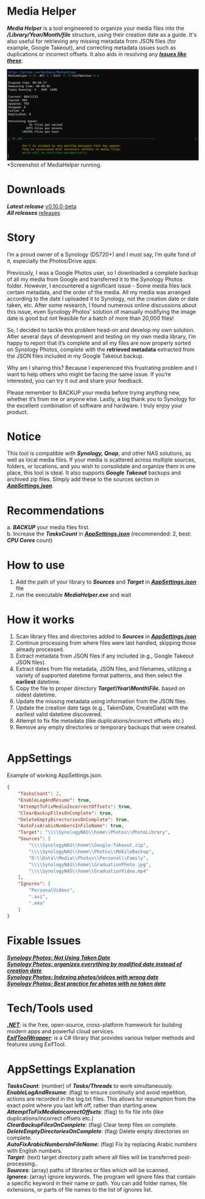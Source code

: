 # Media Helper
<b>*Media Helper*</b> is a tool engineered to organize your media files into the ***/Library/Year/Month/file*** structure, using their creation date as a guide. It's also useful for retrieving any missing metadata from JSON files (for example, Google Takeout), and correcting metadata issues such as duplications or incorrect offsets. It also aids in resolving any <b>*[Issues like these](#Fixable-Issues)*</b>.

![Screenshot of MediaHelper running.](https://github.com/BenSabry/MediaHelper/blob/main/.github/assets/SS_v0.10.0.png?raw=true)
*Screenshot of MediaHelper running.

# Downloads
<b>*Latest release*</b> [v0.10.0-beta](https://github.com/BenSabry/MediaHelper/releases/tag/v0.10.0-beta)<br />
<b>*All releases*</b> [releases](https://github.com/BenSabry/MediaHelper/releases)

# Story
I’m a proud owner of a Synology (DS720+) and I must say, I’m quite fond of it, especially the Photos/Drive apps.<br />

Previously, I was a Google Photos user, so I downloaded a complete backup of all my media from Google and transferred it to the Synology Photos folder. However, I encountered a significant issue - Some media files lack certain metadata, and the order of the media. All my media was arranged according to the date I uploaded it to Synology, not the creation date or date taken, etc. After some research, I found numerous online discussions about this issue, even Synology Photos’ solution of manually modifying the image date is good but not feasible for a batch of more than 20,000 files!<br />

So, I decided to tackle this problem head-on and develop my own solution. After several days of development and testing on my own media library, I’m happy to report that it’s complete and all my files are now properly sorted on Synology Photos, complete with the **retrieved metadata** extracted from the JSON files included in my Google Takeout backup.<br />

Why am I sharing this? Because I experienced this frustrating problem and I want to help others who might be facing the same issue. If you’re interested, you can try it out and share your feedback.<br />

Please remember to BACKUP your media before trying anything new, whether it’s from me or anyone else. Lastly, a big thank you to Synology for the excellent combination of software and hardware. I truly enjoy your product.

# Notice
This tool is compatible with <b>*Synology, Qnap*</b>, and other NAS solutions, as well as local media files. If your media is scattered across multiple sources, folders, or locations, and you wish to consolidate and organize them in one place, this tool is ideal. It also supports <b>*Google Takeout*</b> backups and archived zip files. Simply add these to the sources section in <b>*[AppSettings.json](#AppSettings)*</b>.

# Recommendations
a. <b>*BACKUP*</b> your media files first.<br />
b. Increase the <b>*TasksCount*</b> in <b>*[AppSettings.json](#AppSettings)*</b> (recommended: 2, best: <b>*CPU Cores*</b> count)<br />

# How to use
1. Add the path of your library to <b>*Sources*</b> and <b>*Target*</b> in <b>*[AppSettings.json](#AppSettings)*</b> file<br />
2. run the executable <b>*MediaHelper.exe*</b> and wait<br />

# How it works
1. Scan library files and directories added to <b>*Sources*</b> in <b>*[AppSettings.json](#AppSettings)*</b><br />
2. Continue processing from where files were last handled, skipping those already processed.<br />
3. Extract metadata from JSON files if any included (e.g., Google Takeout JSON files).<br />
4. Extract dates from file metadata, JSON files, and filenames, utilizing a variety of supported datetime format patterns, and then select the **earliest** datetime.<br />
5. Copy the file to proper directory <b>*Target\Year\Month\File.*</b> based on oldest datetime.<br />
6. Update the missing metadata using information from the JSON files.<br />
7. Update the creation date tags (e.g., TakenDate, CreateDate) with the earliest valid datetime discovered.<br />
8. Attempt to fix file metadata (like duplications/incorrect offsets etc.)<br />
9. Remove any empty directories or temporary backups that were created.<br /><br />

# AppSettings
Example of working AppSettings.json.
```JSON
{
    "TasksCount": 2,
    "EnableLogAndResume": true,
    "AttemptToFixMediaIncorrectOffsets": true,
    "ClearBackupFilesOnComplete": true,
    "DeleteEmptyDirectoriesOnComplete": true,
    "AutoFixArabicNumbersInFileName": true,
    "Target": "\\\\SynologyNAS\\home\\Photos\\PhotoLibrary",
    "Sources": [
        "\\\\SynologyNAS\\home\\Google-Takeout.zip",
        "\\\\SynologyNAS\\home\\Photos\\MobileBackup",
        "D:\\Data\\Media\\Photos\\Personal\\Family",
        "\\\\SynologyNAS\\home\\GraduationPhoto.jpg",
        "\\\\SynologyNAS\\home\\GraduationVideo.mp4"
    ],
    "Ignores": [
        "PersonalVideos",
        ".avi",
        ".m4a"
    ]
}
```

# Fixable Issues
[<b>*Synology Photos: Not Using Taken Date*</b>](https://www.reddit.com/r/synology/comments/kgy604/synology_photos_not_using_taken_date/)<br />
[<b>*Synology Photos: organizes everything by modified date instead of creation date*</b>](https://www.reddit.com/r/synology/comments/120jsvk/synology_photos_organizes_everything_by_modified/)<br />
[<b>*Synology Photos: Indexing photos/videos with wrong date*</b>](https://www.reddit.com/r/synology/comments/qj9wya/synology_photos_indexing_photosvideos_with_wrong/)<br />
[<b>*Synology Photos: Best practice for photos with no taken date*</b>](https://www.reddit.com/r/synology/comments/rn5cvm/best_practice_for_photos_with_no_taken_date/)<br />

# Tech/Tools used
<b>*[.NET](https://dotnet.microsoft.com/)*</b>: is the free, open-source, cross-platform framework for building modern apps and powerful cloud services.<br />
<b>*[ExifToolWrapper](https://github.com/BenSabry/ExifToolWrapper)*</b>: is a C# library that provides various helper methods and features using ExifTool.<br />

# AppSettings Explanation
<b>*TasksCount*</b>: (number) of <b>*Tasks/Threads*</b> to work simultaneously.<br />
<b>*EnableLogAndResume*</b>: (flag) to ensure continuity and avoid repetition, actions are recorded in the log.txt files. This allows for resumption from the exact point where you last left off, rather than starting anew.<br />
<b>*AttemptToFixMediaIncorrectOffsets*</b>: (flag) to fix file info (like duplications/incorrect offsets etc.)<br />
<b>*ClearBackupFilesOnComplete*</b>: (flag) Clear temp files on complete.<br />
<b>*DeleteEmptyDirectoriesOnComplete*</b>: (flag) Delete empty directories on complete.<br />
<b>*AutoFixArabicNumbersInFileName*</b>: (flag) Fix by replacing Arabic numbers with English numbers.<br />
<b>*Target*</b>: (text) target directory path where all files will be transferred post-processing..<br />
<b>*Sources*</b>: (array) paths of libraries or files which will be scanned.<br />
<b>*Ignores*</b>: (array) ignore keywords. The program will ignore files that contain a specific keyword in their name or path. You can add folder names, file extensions, or parts of file names to the list of ignores list.<br />
